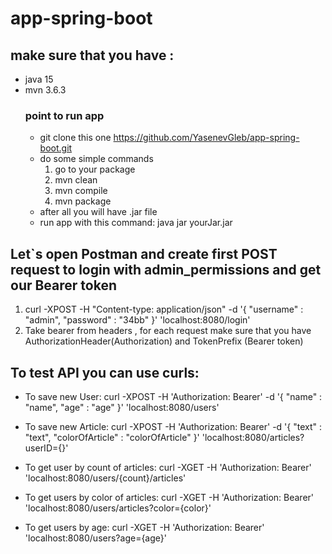 # app-spring-boot
## make sure that you have :
  - java 15
  - mvn 3.6.3 
    ### point to run app  
    - git clone this one https://github.com/YasenevGleb/app-spring-boot.git
    - do some simple commands 
      1. go to your package
      2. mvn clean
      3. mvn compile
      4. mvn package 
    - after all you will have .jar file 
    - run app with this command: java jar yourJar.jar 
## Let`s open Postman and create first POST request to login with admin_permissions and get our Bearer token
   1. curl -XPOST -H "Content-type: application/json" -d '{
"username" : "admin",
"password" : "34bb"
}' 'localhost:8080/login'
  2. Take bearer from headers , for each request make sure that you have AuthorizationHeader(Authorization) and TokenPrefix (Bearer token)
## To test API you can use curls:
   - To save new User: curl -XPOST -H 'Authorization: Bearer' -d '{
    "name" : "name",
    "age" : "age" }' 'localhost:8080/users'
 
  - To save new Article: curl -XPOST -H 'Authorization: Bearer' -d '{
    "text" : "text",
    "colorOfArticle" : "colorOfArticle"
    }' 'localhost:8080/articles?userID={}'
  - To get user by count of articles: curl -XGET -H 'Authorization: Bearer' 'localhost:8080/users/{count}/articles'
  - To get users by color of articles: curl -XGET -H 'Authorization: Bearer' 'localhost:8080/users/articles?color={color}'
  - To get users by age: curl -XGET -H 'Authorization: Bearer' 'localhost:8080/users?age={age}'
